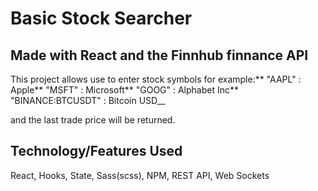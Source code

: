 # Basic Stock Searcher

## Made with React and the Finnhub finnance API

This project allows use to enter stock symbols for example:**
"AAPL" : Apple**
"MSFT" : Microsoft**
"GOOG" : Alphabet Inc**
"BINANCE:BTCUSDT" : Bitcoin USD\_\_

and the last trade price will be returned.

## Technology/Features Used

React, Hooks, State, Sass(scss), NPM, REST API, Web Sockets
